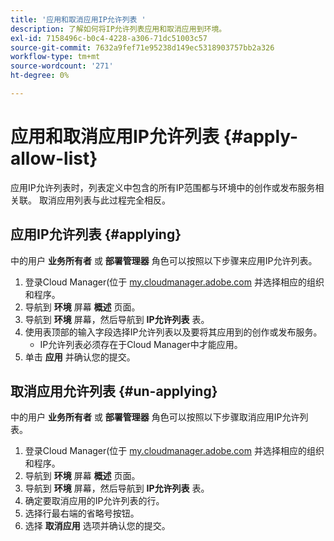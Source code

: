 ```yaml
---
title: '应用和取消应用IP允许列表 '
description: 了解如何将IP允许列表应用和取消应用到环境。
exl-id: 7158496c-b0c4-4228-a306-71dc51003c57
source-git-commit: 7632a9fef71e95238d149ec5318903757bb2a326
workflow-type: tm+mt
source-wordcount: '271'
ht-degree: 0%

---
```



# 应用和取消应用IP允许列表 {#apply-allow-list}

应用IP允许列表时，列表定义中包含的所有IP范围都与环境中的创作或发布服务相关联。 取消应用列表与此过程完全相反。

## 应用IP允许列表 {#applying}

中的用户 **业务所有者** 或 **部署管理器** 角色可以按照以下步骤来应用IP允许列表。

1. 登录Cloud Manager(位于 [my.cloudmanager.adobe.com](https://my.cloudmanager.adobe.com/) 并选择相应的组织和程序。
1. 导航到 **环境** 屏幕 **概述** 页面。
1. 导航到 **环境** 屏幕，然后导航到 **IP允许列表** 表。
1. 使用表顶部的输入字段选择IP允许列表以及要将其应用到的创作或发布服务。
   * IP允许列表必须存在于Cloud Manager中才能应用。
1. 单击 **应用** 并确认您的提交。

## 取消应用允许列表 {#un-applying}

中的用户 **业务所有者** 或 **部署管理器** 角色可以按照以下步骤取消应用IP允许列表。

1. 登录Cloud Manager(位于 [my.cloudmanager.adobe.com](https://my.cloudmanager.adobe.com/) 并选择相应的组织和程序。
1. 导航到 **环境** 屏幕 **概述** 页面。
1. 导航到 **环境** 屏幕，然后导航到 **IP允许列表** 表。
1. 确定要取消应用的IP允许列表的行。
1. 选择行最右端的省略号按钮。
1. 选择 **取消应用** 选项并确认您的提交。
